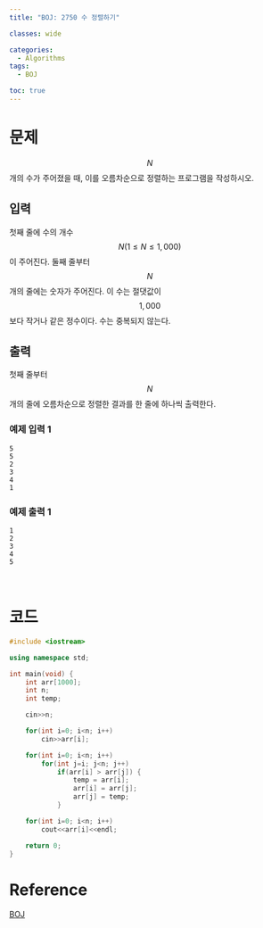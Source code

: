 ```yaml
---
title: "BOJ: 2750 수 정렬하기"

classes: wide

categories:
  - Algorithms
tags:
  - BOJ

toc: true
---
```


# 문제

$$N$$개의 수가 주어졌을 때, 이를 오름차순으로 정렬하는 프로그램을 작성하시오.

## 입력

첫째 줄에 수의 개수 $$N(1 \leq N \leq 1,000)$$이 주어진다. 둘째 줄부터 $$N$$개의 줄에는 숫자가 주어진다. 이 수는 절댓값이 $$1,000$$보다 작거나 같은 정수이다. 수는 중복되지 않는다.

## 출력

첫째 줄부터 $$N$$개의 줄에 오름차순으로 정렬한 결과를 한 줄에 하나씩 출력한다.

### 예제 입력 1

```shell
5
5
2
3
4
1
```

### 예제 출력 1

```shell
1
2
3
4
5
```

<br/>

# 코드

```cpp
#include <iostream>

using namespace std;

int main(void) {
    int arr[1000];
    int n;
    int temp;

    cin>>n;

    for(int i=0; i<n; i++)
        cin>>arr[i];

    for(int i=0; i<n; i++) 
        for(int j=i; j<n; j++) 
            if(arr[i] > arr[j]) {
                temp = arr[i];
                arr[i] = arr[j];
                arr[j] = temp;
            }

    for(int i=0; i<n; i++)
        cout<<arr[i]<<endl;

    return 0;
}
```

# Reference

[BOJ](https://www.acmicpc.net/problem/2750)

